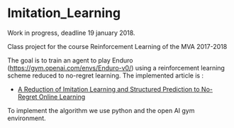 # Imitation_Learning

Work in progress, deadline 19 january 2018.

Class project for the course Reinforcement Learning of the MVA 2017-2018

The goal is to train an agent to play Enduro (https://gym.openai.com/envs/Enduro-v0/) using a reinforcement learning scheme reduced to no-regret learning. The implemented article is :

* <a href="http://proceedings.mlr.press/v15/ross11a/ross11a.pdf">A Reduction of Imitation Learning and Structured Prediction
to No-Regret Online Learning</a>

To implement the algorithm we use python and the open AI gym environment. 
